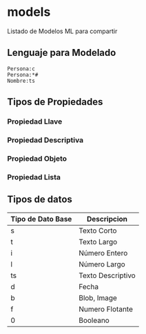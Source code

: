 # models
Listado de Modelos ML para compartir

## Lenguaje para Modelado

```[ml]
Persona:c
Persona:*#
Nombre:ts
```
## Tipos de Propiedades
### Propiedad Llave

### Propiedad Descriptiva

### Propiedad Objeto

### Propiedad Lista

## Tipos de datos

Tipo de Dato Base | Descripcion
------------------|------------
s| Texto Corto
t| Texto Largo
i| Número Entero
l| Número Largo
ts| Texto Descriptivo
d| Fecha
b| Blob, Image
f| Numero Flotante
0| Booleano